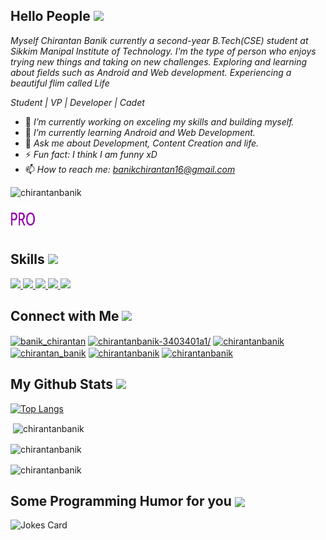 ## Hello People <img src = "https://raw.githubusercontent.com/MartinHeinz/MartinHeinz/master/wave.gif" width = 50px> </h1>
<p align='center'>
 
*Myself Chirantan Banik currently a second-year B.Tech(CSE) student at Sikkim Manipal Institute of Technology. I'm the type of person who enjoys trying new things and taking on new challenges. Exploring and learning about fields such as Android and Web development. Experiencing a beautiful flim called Life*
 
*Student | VP | Developer | Cadet* 

- 🔭 *I’m currently working on exceling my skills and building myself.*
- 🌱 *I’m currently learning Android and Web Development.*
- 💬 *Ask me about Development, Content Creation and life.*
- ⚡ *Fun fact: I think I am funny xD*
- 📫 *How to reach me:
 [banikchirantan16@gmail.com](Mail%20-%20banikchirantan16@gmail.com)*
 
 <p align="left"> <img src="https://komarev.com/ghpvc/?username=chirantanbanik&label=Profile%20views&color=0e75b6&style=flat" alt="chirantanbanik" /> </p>
 <a href='https://github.com/pricing'><img src='https://raw.githubusercontent.com/acervenky/animated-github-badges/master/assets/pro.gif' width='40' height='40'></a> 
 
 

<h2> Skills <img src = "https://media2.giphy.com/media/QssGEmpkyEOhBCb7e1/giphy.gif?cid=ecf05e47a0n3gi1bfqntqmob8g9aid1oyj2wr3ds3mg700bl&rid=giphy.gif" width = 32px> </h2>
<a href= https://github.com/chirantanbanik?tab=repositories&q=&type=&language=android&sort= > <img width ='32px' src ='https://raw.githubusercontent.com/rahulbanerjee26/githubAboutMeGenerator/main/icons/android.svg'> </a>
<a href= https://github.com/chirantanbanik?tab=repositories&q=&type=&language=java&sort= > <img width ='32px' src ='https://raw.githubusercontent.com/rahulbanerjee26/githubAboutMeGenerator/main/icons/java.svg'> </a>
<a href= https://github.com/chirantanbanik?tab=repositories&q=&type=&language=html&sort= > <img width ='32px' src ='https://raw.githubusercontent.com/rahulbanerjee26/githubAboutMeGenerator/main/icons/html.svg'> </a>
<a href= https://github.com/chirantanbanik?tab=repositories&q=&type=&language=javascript&sort= > <img width ='32px' src ='https://raw.githubusercontent.com/rahulbanerjee26/githubAboutMeGenerator/main/icons/javascript.svg'> </a>
<a href= https://github.com/chirantanbanik?tab=repositories&q=&type=&language=css&sort= > <img width ='32px' src ='https://raw.githubusercontent.com/rahulbanerjee26/githubAboutMeGenerator/main/icons/css.svg'> </a>

## Connect with Me <img src='https://raw.githubusercontent.com/ShahriarShafin/ShahriarShafin/main/Assets/handshake.gif' width="100px"> </h2>

<a href="https://instagram.com/banik_chirantan" target="blank"><img align="center" src="https://raw.githubusercontent.com/rahuldkjain/github-profile-readme-generator/master/src/images/icons/Social/instagram.svg" alt="banik_chirantan" height="30" width="40" /></a>
<a href="https://linkedin.com/in/chirantanbanik-3403401a1/" target="blank"><img align="center" src="https://raw.githubusercontent.com/rahuldkjain/github-profile-readme-generator/master/src/images/icons/Social/linked-in-alt.svg" alt="chirantanbanik-3403401a1/" height="30" width="40" /></a>
<a href="https://open.spotify.com/show/77r4SjXKF5iy9khi79ge3P" target="blank"><img align="center" src="https://cdn.jsdelivr.net/npm/simple-icons@3.0.1/icons/spotify.svg" alt="chirantanbanik" height="30" width="40" /></a>
<a href="https://twitter.com/chirantan_banik" target="blank"><img align="center" src="https://raw.githubusercontent.com/rahuldkjain/github-profile-readme-generator/master/src/images/icons/Social/twitter.svg" alt="chirantan_banik" height="30" width="40" /></a>
<a href="https://codesandbox.com/chirantanbanik" target="blank"><img align="center" src="https://raw.githubusercontent.com/rahuldkjain/github-profile-readme-generator/master/src/images/icons/Social/codesandbox.svg" alt="chirantanbanik" height="30" width="40" /></a>
<a href="https://www.hackerrank.com/chirantanbanik" target="blank"><img align="center" src="https://raw.githubusercontent.com/rahuldkjain/github-profile-readme-generator/master/src/images/icons/Social/hackerrank.svg" alt="chirantanbanik" height="30" width="40" /></a>

## My Github Stats <img src='https://media1.giphy.com/media/du3J3cXyzhj75IOgvA/giphy.gif?cid=ecf05e47x2g034i9pzwtzzsd3xgg2w9nr94t4tflbbgo3008&rid=giphy.gif' width='32px'> </h2>

[![Top Langs](https://github-readme-stats.vercel.app/api/top-langs/?username=chirantanbanik)](https://github.com/anuraghazra/github-readme-stats)
<p>&nbsp;<img align="center" src="https://github-readme-stats.vercel.app/api?username=chirantanbanik&show_icons=true&locale=en" alt="chirantanbanik" /></p>
<p><img align="center" src="https://github-readme-streak-stats.herokuapp.com/?user=chirantanbanik&" alt="chirantanbanik" /></p>
<p><img align="center" src="https://activity-graph.herokuapp.com/graph?username=chirantanbanik&theme=github" alt="chirantanbanik" /></p>

## <h2> Some Programming Humor for you <img align ='center' src='https://media2.giphy.com/media/UQDSBzfyiBKvgFcSTw/giphy.gif?cid=ecf05e47p3cd513axbek3f56ti3jzizq8hincw20jauyyfyw&rid=giphy.gif' width = '32px'></h2>

![Jokes Card](https://readme-jokes.vercel.app/api?theme=dark) 




